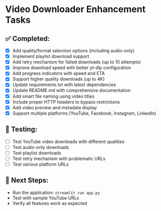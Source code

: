 # Video Downloader Enhancement Tasks

## ✅ Completed:
- [x] Add quality/format selection options (including audio-only)
- [x] Implement playlist download support  
- [x] Add retry mechanism for failed downloads (up to 10 attempts)
- [x] Improve download speed with better yt-dlp configuration
- [x] Add progress indicators with speed and ETA
- [x] Support higher quality downloads (up to 4K)
- [x] Update requirements.txt with latest dependencies
- [x] Update README.md with comprehensive documentation
- [x] Add smart file naming using video titles
- [x] Include proper HTTP headers to bypass restrictions
- [x] Add video preview and metadata display
- [x] Support multiple platforms (YouTube, Facebook, Instagram, LinkedIn)

## 🔧 Testing:
- [ ] Test YouTube video downloads with different qualities
- [ ] Test audio-only downloads
- [ ] Test playlist downloads
- [ ] Test retry mechanism with problematic URLs
- [ ] Test various platform URLs

## 🚀 Next Steps:
- Run the application: `streamlit run app.py`
- Test with sample YouTube URLs
- Verify all features work as expected
